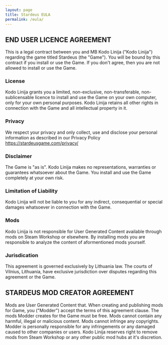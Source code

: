 ```yaml
---
layout: page
title: Stardeus EULA
permalink: /eula/
---
```


## END USER LICENCE AGREEMENT 

This is a legal contract between you and MB Kodo Linija ("Kodo Linija") regarding the game titled Stardeus (the "Game"). You will be bound by this contract if you install or use the Game. If you don't agree, then you are not allowed to install or use the Game.

### License

Kodo Linija grants you a limited, non-exclusive, non-transferable, non-sublicensable licence to install and use the Game on your own computer, only for your own personal purposes. Kodo Linija retains all other rights in connection with the Game and all intellectual property in it.

### Privacy

We respect your privacy and only collect, use and disclose your personal information as described in our Privacy Policy https://stardeusgame.com/privacy/

### Disclaimer

The Game is "as is". Kodo Linija makes no representations, warranties or guarantees whatsoever about the Game. You install and use the Game completely at your own risk.

### Limitation of Liability

Kodo Linija will not be liable to you for any indirect, consequential or special damages whatsoever in connection with the Game. 

### Mods

Kodo Linija is not responsible for User Generated Content available through mods on Steam Workshop or elsewhere. By installing mods you are responsible to analyze the content of aformentioned mods yourself.

### Jurisdication

This agreement is governed exclusively by Lithuania law. The courts of Vilnius, Lithuania, have exclusive jurisdiction over disputes regarding this agreement or the Game.

## STARDEUS MOD CREATOR AGREEMENT

Mods are User Generated Content that. When creating and publishing mods for Game, you ("Modder") accept the terms of this agreement clause. The mods Modder creates for the Game must be free. Mods cannot contain any harmful, illegal or malicious content. Mods cannot infringe any copyrights. Modder is personally responsible for any infringements or any damaged caused to other companies or users. Kodo Linija reserves right to remove mods from Steam Workshop or any other public mod hubs at it's discretion. 